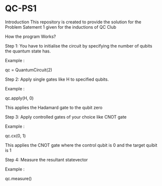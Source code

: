 # QC-PS1

Introduction 
This repository is created to provide the solution for the Problem Satement 1 given for the inductions of QC Club

How the program Works?

Step 1: You have to initialise the circuit by specifying the number of qubits the quantum state has.

Example :

qc = QuantumCircuit(2)

Step 2: Apply single gates like H to specified qubits.

Example :

qc.apply(H, 0)   

This applies the Hadamard gate to the qubit zero 

Step 3: Apply controlled gates of your choice like CNOT gate

Example : 

qc.cx(0, 1)       

This applies the CNOT gate where the control qubit is 0 and the target quibit is 1

Step 4: Measure the resultant statevector

Example :

qc.measure()


